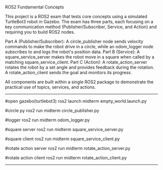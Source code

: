 ROS2 Fundamental Concepts

This project is a ROS2 exam that tests core concepts using a simulated TurtleBot3 robot in Gazebo. The exam has three parts, each focusing on a key communication method (Publisher/Subscriber, Service, and Action) and requiring you to build ROS2 nodes.

Part A (Publisher/Subscriber): A circle_publisher node sends velocity commands to make the robot drive in a circle, while an odom_logger node subscribes to and logs the robot's position data.
Part B (Service): A square_service_server makes the robot move in a square when called by a matching square_service_client.
Part C (Action): A rotate_action_server rotates the robot by a set angle and provides feedback during the rotation. A rotate_action_client sends the goal and monitors its progress.

All components are built within a single ROS2 package to demonstrate the practical use of topics, services, and actions.

-------------------------------------------------------------------------------------------------------------------------------------------------------------------------
#open gazebo(turtlebot3)
ros2 launch midterm empty_world.launch.py


#circle py
ros2 run midterm circle_publisher.py

#logger
ros2 run midterm odom_logger.py


#square server
ros2 run midterm square_service_server.py

#square client
ros2 run midterm square_service_client.py


#rotate action server
ros2 run midterm rotate_action_server.py

#rotate action client
ros2 run midterm rotate_action_client.py

-------------------------------------------------------------------------------------------------------------------------------------------------------------------------

